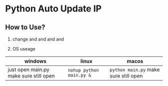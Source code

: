 # Python Auto Update IP

## How to Use?

1. change <zone-id> and <record-id> and <dns-name> and <apikey> and <email>

2. OS useage
    
| windows | linux | macos |
| -------- | -------- | -------- |
| just open main.py make sure still open     | `nohup python main.py &`     |  `python main.py` make sure still open    |
